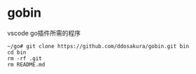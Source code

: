 # gobin

vscode go插件所需的程序

```
~/go# git clone https://github.com/ddosakura/gobin.git bin
cd bin
rm -rf .git
rm README.md
```
